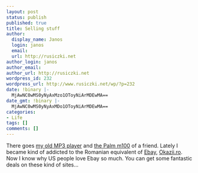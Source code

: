 ```yaml
---
layout: post
status: publish
published: true
title: Selling stuff
author:
  display_name: Janos
  login: janos
  email: 
  url: http://rusiczki.net
author_login: janos
author_email: 
author_url: http://rusiczki.net
wordpress_id: 232
wordpress_url: http://www.rusiczki.net/wp/?p=232
date: !binary |-
  MjAwNC0wMS0yNyAxMzo1OToyNiArMDEwMA==
date_gmt: !binary |-
  MjAwNC0wMS0yNyAxMDo1OToyNiArMDEwMA==
categories:
- Life
tags: []
comments: []
---
```

<p>There goes <a href="http://www.okazii.ro/catalog/view_item.php3?LotID=423462">my old MP3 player</a> and <a href="http://www.okazii.ro/catalog/view_item.php3?LotID=423469">the Palm m100</a> of a friend. Lately I became kind of addicted to the Romanian equivalent of <a href="http://www.ebay.com">Ebay</a>, <a href="http://www.okazii.ro">Okazii.ro</a>. Now I know why US people love Ebay so much. You can get some fantastic deals on these kind of sites...</p>
